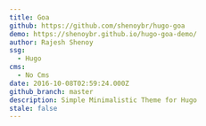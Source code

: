 ```yaml
---
title: Goa
github: https://github.com/shenoybr/hugo-goa
demo: https://shenoybr.github.io/hugo-goa-demo/
author: Rajesh Shenoy
ssg:
  - Hugo
cms:
  - No Cms
date: 2016-10-08T02:59:24.000Z
github_branch: master
description: Simple Minimalistic Theme for Hugo
stale: false
---
```

